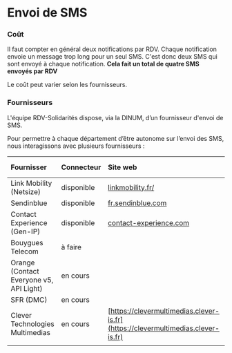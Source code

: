 # Envoi de SMS

### Coût

Il faut compter en général deux notifications par RDV. Chaque notification envoie un message trop long pour un seul SMS. C'est donc deux SMS qui sont envoyé à chaque notification. **Cela fait un total de quatre SMS envoyés par RDV**

Le coût peut varier selon les fournisseurs. 

### Fournisseurs

L'équipe RDV-Solidarités dispose, via la DINUM, d’un fournisseur d'envoi de SMS.

Pour permettre à chaque département d’être autonome sur l’envoi des SMS, nous interagissons avec plusieurs fournisseurs :

| Fournisser | Connecteur | Site web | Utilisé par |
| :--- | :--- | :--- | :--- |
| Link Mobility \(Netsize\) | disponible | [linkmobility.fr/](https://linkmobility.fr/) | Par défaut |
| Sendinblue | disponible | [fr.sendinblue.com](https://fr.sendinblue.com/fonctionnalites/sms-marketing/) |  |
| Contact Experience \(Gen-IP\) | disponible | [contact-experience.com](https://contact-experience.com/) | 62 |
| Bouygues Telecom | à faire |  | 64 |
| Orange \(Contact Everyone v5, API Light\) | en cours |  | 80 |
| SFR \(DMC\) | en cours |  | 92 |
| Clever Technologies Multimedias | en cours | [https://clevermultimedias.clever-is.fr](https://clevermultimedias.clever-is.fr) | 77 |
|  |  |  |  |



